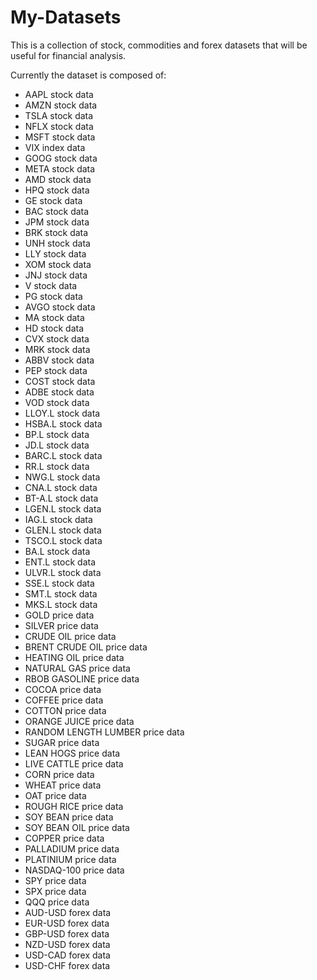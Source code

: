 # My-Datasets

 This is a collection of stock, commodities and forex datasets that will be useful for financial analysis.

 Currently the dataset is composed of:

 * AAPL stock data
 * AMZN stock data
 * TSLA stock data
 * NFLX stock data
 * MSFT stock data
 * VIX index data
 * GOOG stock data
 * META stock data
 * AMD stock data
 * HPQ stock data
 * GE stock data
 * BAC stock data
 * JPM stock data
 * BRK stock data
 * UNH stock data
 * LLY stock data
 * XOM stock data
 * JNJ stock data
 * V stock data
 * PG stock data
 * AVGO stock data
 * MA stock data
 * HD stock data
 * CVX stock data
 * MRK stock data
 * ABBV stock data
 * PEP stock data
 * COST stock data
 * ADBE stock data
 * VOD stock data
 * LLOY.L stock data
 * HSBA.L stock data
 * BP.L stock data
 * JD.L stock data
 * BARC.L stock data
 * RR.L stock data
 * NWG.L stock data
 * CNA.L stock data
 * BT-A.L stock data
 * LGEN.L stock data
 * IAG.L stock data
 * GLEN.L stock data
 * TSCO.L stock data
 * BA.L stock data
 * ENT.L stock data
 * ULVR.L stock data
 * SSE.L stock data
 * SMT.L stock data
 * MKS.L stock data
 * GOLD price data
 * SILVER price data
 * CRUDE OIL price data
 * BRENT CRUDE OIL price data
 * HEATING OIL price data
 * NATURAL GAS price data
 * RBOB GASOLINE price data
 * COCOA price data
 * COFFEE price data
 * COTTON price data
 * ORANGE JUICE price data
 * RANDOM LENGTH LUMBER price data
 * SUGAR price data
 * LEAN HOGS price data
 * LIVE CATTLE price data
 * CORN price data
 * WHEAT price data
 * OAT price data
 * ROUGH RICE price data
 * SOY BEAN price data
 * SOY BEAN OIL price data
 * COPPER price data
 * PALLADIUM price data
 * PLATINIUM price data
 * NASDAQ-100 price data
 * SPY price data
 * SPX price data
 * QQQ price data
 * AUD-USD forex data
 * EUR-USD forex data
 * GBP-USD forex data
 * NZD-USD forex data
 * USD-CAD forex data
 * USD-CHF forex data